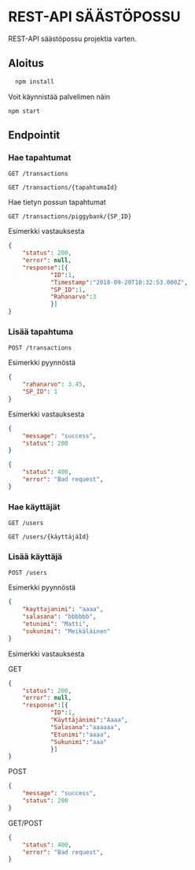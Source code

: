 # REST-API SÄÄSTÖPOSSU

REST-API säästöpossu projektia varten.

## Aloitus

```javascript
  npm install
```

Voit käynnistää palvelimen näin

```
npm start
```

## Endpointit
### Hae tapahtumat
```
GET /transactions
```
```
GET /transactions/{tapahtumaId}
```
Hae tietyn possun tapahtumat
```
GET /transactions/piggybank/{SP_ID}
```
Esimerkki vastauksesta
```json
{
    "status": 200, 
    "error": null, 
    "response":[{
            "ID":1,
            "Timestamp":"2018-09-20T10:32:53.000Z",
            "SP_ID":1,
            "Rahanarvo":3
            }]
}
```

### Lisää tapahtuma
```
POST /transactions
```
Esimerkki pyynnöstä
```json
{
    "rahanarvo": 3.45,
    "SP_ID": 1
}
```
Esimerkki vastauksesta
```json
{
    "message": "success",
    "status": 200
}
```
```json
{
    "status": 400, 
    "error": "Bad request",
}
```

### Hae käyttäjät
```
GET /users
```
```
GET /users/{käyttäjäId}
```

### Lisää käyttäjä
```
POST /users
```
Esimerkki pyynnöstä
```json
{
    "kayttajanimi": "aaaa",
    "salasana": "bbbbbb",
    "etunimi": "Matti",
    "sukunimi": "Meikäläinen"
}
```
Esimerkki vastauksesta

GET
```json
{
    "status": 200, 
    "error": null, 
    "response":[{
            "ID":1,
            "Käyttäjänimi":"Aaaa",
            "Salasana":"aaaaaa",
            "Etunimi":"aaaa",
            "Sukunimi":"aaa"
            }]
}
```
POST
```json
{
    "message": "success",
    "status": 200
}
```
GET/POST
```json
{
    "status": 400, 
    "error": "Bad request",
}
```